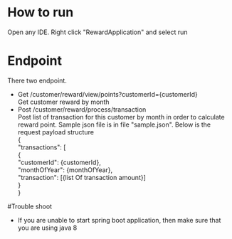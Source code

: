 # How to run
Open any IDE. Right click "RewardApplication" and select run

# Endpoint
There two endpoint.
* Get /customer/reward/view/points?customerId={customerId}  <br /> 
Get customer reward by month
* Post /customer/reward/process/transaction <br /> 
Post list of transaction for this customer by month in order to calculate reward point.
Sample json file is in file "sample.json".
Below is the request payload structure<br /> 
{<br /> 
    "transactions": [<br /> 
        {<br /> 
            "customerId": {customerId},<br /> 
            "monthOfYear": {monthOfYear},<br /> 
            "transaction": [{list Of transaction amount}]<br /> 
        }<br /> 
}<br /> 

#Trouble shoot
* If you are unable to start spring boot application, then make sure that you are using java 8
